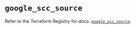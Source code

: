 # `google_scc_source`

Refer to the Terraform Registry for docs: [`google_scc_source`](https://registry.terraform.io/providers/hashicorp/google-beta/6.35.0/docs/resources/google_scc_source).
